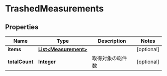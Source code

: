 

# TrashedMeasurements


## Properties

| Name | Type | Description | Notes |
|------------ | ------------- | ------------- | -------------|
|**items** | [**List&lt;Measurement&gt;**](Measurement.md) |  |  [optional] |
|**totalCount** | **Integer** | 取得対象の総件数 |  [optional] |



